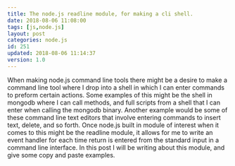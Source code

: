 ```yaml
---
title: The node.js readline module, for making a cli shell.
date: 2018-08-06 11:08:00
tags: [js,node.js]
layout: post
categories: node.js
id: 251
updated: 2018-08-06 11:14:37
version: 1.0
---
```


When making node.js command line tools there might be a desire to make a command line tool where I drop into a shell in which I can enter commands to preform certain actions. Some examples of this might be the shell in mongodb where I can call methods, and full scripts from a shell that I can enter when calling the mongodb binary. Another example would be some of these command line text editors that involve entering commands to insert text, delete, and so forth. Once node.js built in module of interest when it comes to this might be the readline module, it allows for me to write an event handler for each time return is entered from the standard input in a command line interface. In this post I will be writing about this module, and give some copy and paste examples.

<!-- more -->
